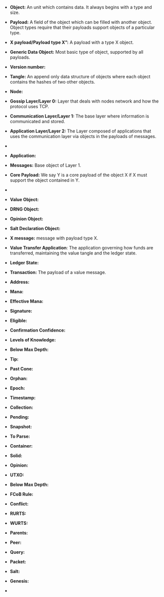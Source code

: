 


 - **Object:** An unit which contains data. It always begins with a type  and size. 
    
- **Payload:** A field of the object which can be filled with another object. Object types require that their payloads support objects of a particular type. 

- **X payload/Payload type X”:** A payload with a type X object.
    
- **Generic Data Object:** Most basic type of object, supported by all payloads. 
    
- **Version number:**
    

 - **Tangle:** An append only data structure of objects where each object contains the hashes of two other objects.

- **Node:**
    
-   **Gossip Layer/Layer 0:** Layer that deals with nodes network and how the protocol uses TCP.
    
-   **Communication Layer/Layer 1:** The base layer where information is communicated and stored.
    
-   **Application Layer/Layer 2:** The Layer composed of applications that uses the communication layer via objects in the payloads of messages.
- 
- **Application:**

-   **Messages:** Base object of Layer 1.
    

- **Core Payload:** We say Y is a core payload of the object X if X must support the object contained in Y. 
- 
-   **Value Object:**
    
-   **DRNG Object:**
    
-   **Opinion Object:**
    
-   **Salt Declaration Object:**
  

-  **X message:** message with payload type X.

-   **Value Transfer Application**: The application governing how funds are transferred, maintaining the value tangle and the ledger state.

-  **Ledger State:**

 -   **Transaction:** The payload of a value message.
 - **Address:** 
 - **Mana:**
 - **Effective Mana:**
 - **Signature:**
 - **Eligible:**
 - **Confirmation Confidence:**
 - **Levels of Knowledge:**
 - **Below Max Depth:**
 - **Tip:**
 - **Past Cone:**
 - **Orphan:**
 - **Epoch:**
 - **Timestamp:**
 -  **Collection:**
 - **Pending:**
 - **Snapshot:**
 - **To Parse:**
 - **Container:**
 - **Solid:**
 - **Opinion:**
 - **UTXO:**
 - **Below Max Depth:**
 - **FCoB Rule:**
 - **Conflict:**
 -  **RURTS:**
 - **WURTS:**
 - **Parents:**
 - **Peer:**
 - **Query:**
 - **Packet:**
 - **Salt:**
 - **Genesis:**
 - 
<!--stackedit_data:
eyJoaXN0b3J5IjpbLTE3Mjg1OTE1MTcsMTcxNDYwNDQ4OSwtMT
c5NTUwMTY4LDkwOTU4MzkyMSwxOTI5NTkzMDIwLDcxNzk2MjE2
NywxODk2Nzc5NTY1XX0=
-->